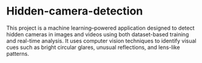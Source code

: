 # Hidden-camera-detection
This project is a machine learning–powered application designed to detect hidden cameras in images and videos using both dataset-based training and real-time analysis. It uses computer vision techniques to identify visual cues such as bright circular glares, unusual reflections, and lens-like patterns.
